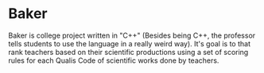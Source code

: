 # Baker
Baker is college project written in "C++" (Besides being C++, the professor tells students to use the language in a really weird way).
It's goal is to that rank teachers based on their scientific productions using a set of scoring rules for each Qualis Code of scientific works done by teachers.
